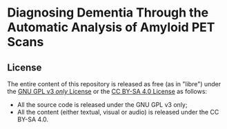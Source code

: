 # Diagnosing Dementia Through the Automatic Analysis of Amyloid PET Scans

## License

The entire content of this repository is released as free (as in "libre") under
the [GNU GPL v3 _only_ License](LICENSE) or the [CC BY-SA 4.0
License](https://creativecommons.org/licenses/by-sa/4.0/legalcode) as follows:

- All the source code is released under the GNU GPL v3 only;
- All the content (either textual, visual or audio) is released under the CC
  BY-SA 4.0.
